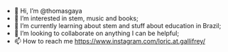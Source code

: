 - 👋 Hi, I’m @thomasgaya
- 👀 I’m interested in stem, music and books;
- 🌱 I’m currently learning about stem and stuff about education in Brazil;
- 💞️ I’m looking to collaborate on anything I can be helpful;
- 📫 How to reach me https://www.instagram.com/loric.at.gallifrey/

<!---
thomasgaya/thomasgaya is a ✨ special ✨ repository because its `README.md` (this file) appears on your GitHub profile.
You can click the Preview link to take a look at your changes.
--->
